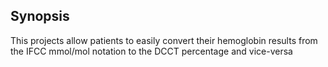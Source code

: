 ## Synopsis

This projects allow patients to easily convert their hemoglobin results from the IFCC mmol/mol notation to the DCCT percentage and vice-versa
